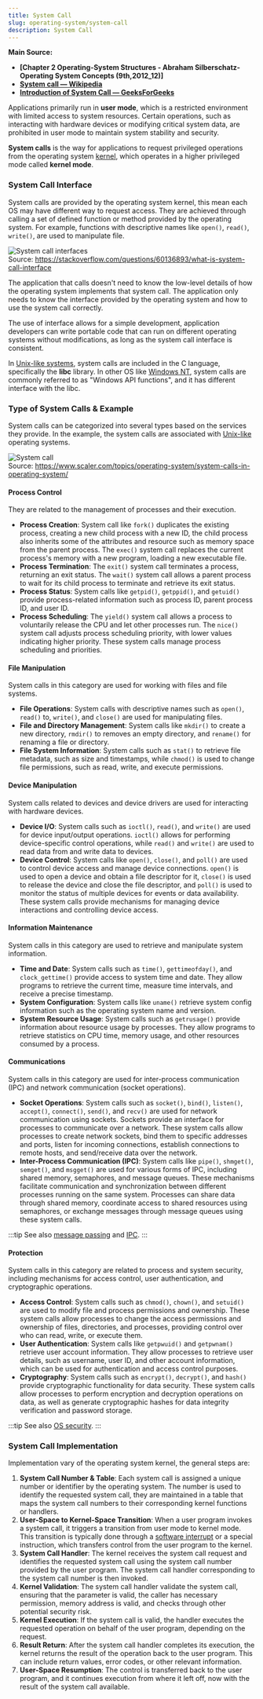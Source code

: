 ```yaml
---
title: System Call
slug: operating-system/system-call
description: System Call
---
```


**Main Source:**

- **[Chapter 2 Operating-System Structures - Abraham Silberschatz-Operating System Concepts (9th,2012_12)]**
- **[System call — Wikipedia](https://en.wikipedia.org/wiki/System_call)**
- **[Introduction of System Call — GeeksForGeeks](https://www.geeksforgeeks.org/introduction-of-system-call/)**

Applications primarily run in **user mode**, which is a restricted environment with limited access to system resources. Certain operations, such as interacting with hardware devices or modifying critical system data, are prohibited in user mode to maintain system stability and security.

**System calls** is the way for applications to request privileged operations from the operating system [kernel](/cs-notes/operating-system/kernel), which operates in a higher privileged mode called **kernel mode**.

### System Call Interface

System calls are provided by the operating system kernel, this mean each OS may have different way to request access. They are achieved through calling a set of defined function or method provided by the operating system. For example, functions with descriptive names like `open()`, `read()`, `write()`, are used to manipulate file.

![System call interfaces](./system-call-interface.png)  
Source: https://stackoverflow.com/questions/60136893/what-is-system-call-interface

The application that calls doesn't need to know the low-level details of how the operating system implements that system call. The application only needs to know the interface provided by the operating system and how to use the system call correctly.

The use of interface allows for a simple development, application developers can write portable code that can run on different operating systems without modifications, as long as the system call interface is consistent.

In [Unix-like systems](/cs-notes/operating-system/unix), system calls are included in the C language, specifically the **libc** library. In other OS like [Windows NT](/cs-notes/operating-system/windows), system calls are commonly referred to as "Windows API functions", and it has different interface with the libc.

### Type of System Calls & Example

System calls can be categorized into several types based on the services they provide. In the example, the system calls are associated with [Unix-like](/cs-notes/operating-system/unix) operating systems.

![System call](./system-call.png)  
Source: https://www.scaler.com/topics/operating-system/system-calls-in-operating-system/

#### Process Control

They are related to the management of processes and their execution.

- **Process Creation**: System call like `fork()` duplicates the existing process, creating a new child process with a new ID, the child process also inherits some of the attributes and resource such as memory space from the parent process. The `exec()` system call replaces the current process's memory with a new program, loading a new executable file.
- **Process Termination**: The `exit()` system call terminates a process, returning an exit status. The `wait()` system call allows a parent process to wait for its child process to terminate and retrieve its exit status.
- **Process Status**: System calls like `getpid()`, `getppid()`, and `getuid()` provide process-related information such as process ID, parent process ID, and user ID.
- **Process Scheduling**: The `yield()` system call allows a process to voluntarily release the CPU and let other processes run. The `nice()` system call adjusts process scheduling priority, with lower values indicating higher priority. These system calls manage process scheduling and priorities.

#### File Manipulation

System calls in this category are used for working with files and file systems.

- **File Operations**: System calls with descriptive names such as `open()`, `read()` to, `write()`, and `close()` are used for manipulating files.
- **File and Directory Management**: System calls like `mkdir()` to create a new directory, `rmdir()` to removes an empty directory, and `rename()` for renaming a file or directory.
- **File System Information**: System calls such as `stat()` to retrieve file metadata, such as size and timestamps, while `chmod()` is used to change file permissions, such as read, write, and execute permissions.

#### Device Manipulation

System calls related to devices and device drivers are used for interacting with hardware devices.

- **Device I/O**: System calls such as `ioctl()`, `read()`, and `write()` are used for device input/output operations. `ioctl()` allows for performing device-specific control operations, while `read()` and `write()` are used to read data from and write data to devices.
- **Device Control**: System calls like `open()`, `close()`, and `poll()` are used to control device access and manage device connections. `open()` is used to open a device and obtain a file descriptor for it, `close()` is used to release the device and close the file descriptor, and `poll()` is used to monitor the status of multiple devices for events or data availability. These system calls provide mechanisms for managing device interactions and controlling device access.

#### Information Maintenance

System calls in this category are used to retrieve and manipulate system information.

- **Time and Date**: System calls such as `time()`, `gettimeofday()`, and `clock_gettime()` provide access to system time and date. They allow programs to retrieve the current time, measure time intervals, and receive a precise timestamp.
- **System Configuration**: System calls like `uname()` retrieve system config information such as the operating system name and version.
- **System Resource Usage**: System calls such as `getrusage()` provide information about resource usage by processes. They allow programs to retrieve statistics on CPU time, memory usage, and other resources consumed by a process.

#### Communications

System calls in this category are used for inter-process communication (IPC) and network communication (socket operations).

- **Socket Operations**: System calls such as `socket()`, `bind()`, `listen()`, `accept()`, `connect()`, `send()`, and `recv()` are used for network communication using sockets. Sockets provide an interface for processes to communicate over a network. These system calls allow processes to create network sockets, bind them to specific addresses and ports, listen for incoming connections, establish connections to remote hosts, and send/receive data over the network.
- **Inter-Process Communication (IPC)**: System calls like `pipe()`, `shmget()`, `semget()`, and `msgget()` are used for various forms of IPC, including shared memory, semaphores, and message queues. These mechanisms facilitate communication and synchronization between different processes running on the same system. Processes can share data through shared memory, coordinate access to shared resources using semaphores, or exchange messages through message queues using these system calls.

:::tip
See also [message passing](/cs-notes/operating-system/inter-process-communication#message-passing) and [IPC](/cs-notes/operating-system/inter-process-communication).
:::

#### Protection

System calls in this category are related to process and system security, including mechanisms for access control, user authentication, and cryptographic operations.

- **Access Control**: System calls such as `chmod()`, `chown()`, and `setuid()` are used to modify file and process permissions and ownership. These system calls allow processes to change the access permissions and ownership of files, directories, and processes, providing control over who can read, write, or execute them.
- **User Authentication**: System calls like `getpwuid()` and `getpwnam()` retrieve user account information. They allow processes to retrieve user details, such as username, user ID, and other account information, which can be used for authentication and access control purposes.
- **Cryptography**: System calls such as `encrypt()`, `decrypt()`, and `hash()` provide cryptographic functionality for data security. These system calls allow processes to perform encryption and decryption operations on data, as well as generate cryptographic hashes for data integrity verification and password storage.

:::tip
See also [OS security](/cs-notes/operating-system/protection-and-security).
:::

### System Call Implementation

Implementation vary of the operating system kernel, the general steps are:

1. **System Call Number & Table**: Each system call is assigned a unique number or identifier by the operating system. The number is used to identify the requested system call, they are maintained in a table that maps the system call numbers to their corresponding kernel functions or handlers.
2. **User-Space to Kernel-Space Transition**: When a user program invokes a system call, it triggers a transition from user mode to kernel mode. This transition is typically done through a [software interrupt](/cs-notes/operating-system/interrupt-handling) or a special instruction, which transfers control from the user program to the kernel.
3. **System Call Handler**: The kernel receives the system call request and identifies the requested system call using the system call number provided by the user program. The system call handler corresponding to the system call number is then invoked.
4. **Kernel Validation**: The system call handler validate the system call, ensuring that the parameter is valid, the caller has necessary permission, memory address is valid, and checks through other potential security risk.
5. **Kernel Execution**: If the system call is valid, the handler executes the requested operation on behalf of the user program, depending on the request.
6. **Result Return**: After the system call handler completes its execution, the kernel returns the result of the operation back to the user program. This can include return values, error codes, or other relevant information.
7. **User-Space Resumption**: The control is transferred back to the user program, and it continues execution from where it left off, now with the result of the system call available.

